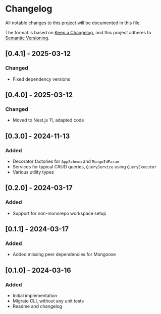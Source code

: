 # Changelog

All notable changes to this project will be documented in this file.

The format is based on [Keep a Changelog](https://keepachangelog.com/en/1.0.0/),
and this project adheres to [Semantic Versioning](https://semver.org/spec/v2.0.0.html).

## [0.4.1] - 2025-03-12

### Changed

- Fixed dependency versions

## [0.4.0] - 2025-03-12

### Changed

- Moved to Nest.js 11, adapted code

## [0.3.0] - 2024-11-13

### Added

- Decorator factories for `AppSchema` and `MongoIdParam`
- Services for typical CRUD queries, `QueryService` using `QueryExecutor`
- Various utility types

## [0.2.0] - 2024-03-17

### Added

- Support for non-monorepo workspace setup

## [0.1.1] - 2024-03-17

### Added

- Added missing peer dependencies for Mongoose

## [0.1.0] - 2024-03-16

### Added

- Initial implementation
- Migrate CLI, without any unit tests
- Readme and changelog
